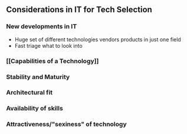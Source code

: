 ## Considerations in IT for Tech Selection
### New developments in IT
- Huge set of different technologies vendors products in just one field
- Fast triage what to look into
### [[Capabilities of a Technology]]

### Stability and Maturity
### Architectural fit
### Availability of skills
### Attractiveness/"sexiness" of technology

